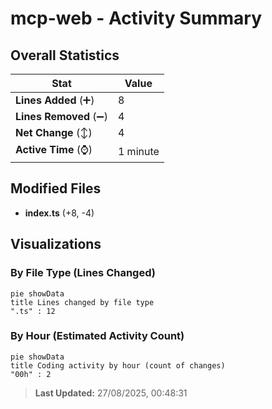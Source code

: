 # mcp-web - Activity Summary 

## Overall Statistics

| Stat                   | Value                                                             |
| ---------------------- | ----------------------------------------------------------------- |
| **Lines Added** (➕)   | 8                                          |
| **Lines Removed** (➖) | 4                                        |
| **Net Change** (↕)    | 4                |
| **Active Time** (⌚)   | 1 minute |


## Modified Files
- **index.ts** (+8, -4)

## Visualizations

### By File Type (Lines Changed)

```mermaid
pie showData
title Lines changed by file type
".ts" : 12
```

### By Hour (Estimated Activity Count)

```mermaid
pie showData
title Coding activity by hour (count of changes)
"00h" : 2
```


> **Last Updated:** 27/08/2025, 00:48:31